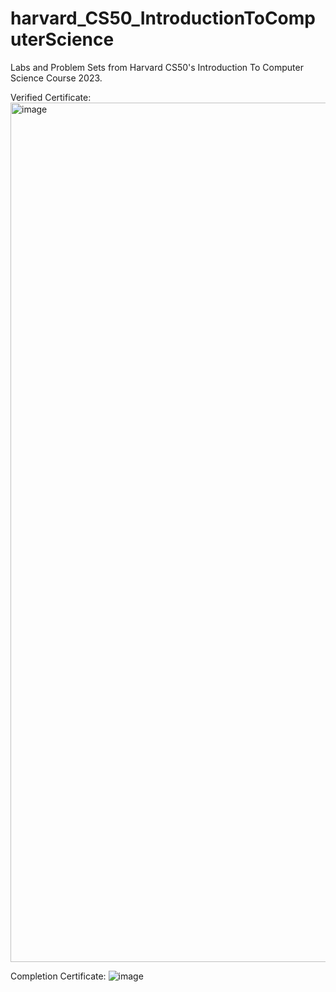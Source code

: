# harvard_CS50_IntroductionToComputerScience
Labs and Problem Sets from Harvard CS50's Introduction To Computer Science Course 2023.

Verified Certificate:
<img width="1375" alt="image" src="https://github.com/ShreyaKhanvilkar/Harvard-CS50-Introduction-To-Computer-Science/assets/131799843/17148b64-c07a-4302-8167-585393d2d30b">


Completion Certificate:
![image](https://github.com/ShreyaKhanvilkar/harvard_CS50_IntroductionToComputerScience/assets/131799843/93c819ca-5e68-42ed-a096-dd126a0f9bff)
